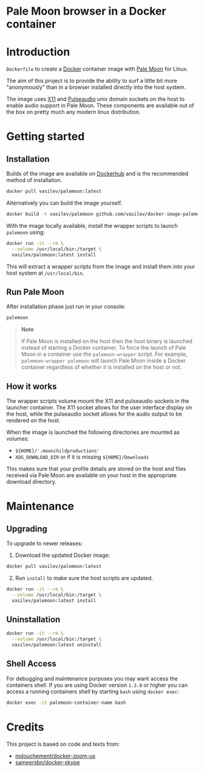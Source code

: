 # Pale Moon browser in a Docker container

# Introduction

`Dockerfile` to create a [Docker](https://www.docker.com/) container image with [Pale Moon](https://www.palemoon.org) for Linux.

The aim of this project is to provide the ability to surf a little bit more "anonymously" than in a browser installed directly into the host system.

The image uses [X11](http://www.x.org) and [Pulseaudio](http://www.freedesktop.org/wiki/Software/PulseAudio/) unix domain sockets on the host to enable audio support in Pale Moon. These components are available out of the box on pretty much any modern linux distribution.

# Getting started

## Installation

Builds of the image are available on [Dockerhub](https://hub.docker.com/r/vasilev/palemoon) and is the recommended method of installation.

```bash
docker pull vasilev/palemoon:latest
```

Alternatively you can build the image yourself.

```bash
docker build -t vasilev/palemoon github.com/vasilev/docker-image-palemoon
```

With the image locally available, install the wrapper scripts to launch `palemoon` using:

```bash
docker run -it --rm \
  --volume /usr/local/bin:/target \
  vasilev/palemoon:latest install
```

This will extract a wrapper scripts from the image and install them into your host system at `/usr/local/bin`.

## Run Pale Moon

After installation phase just run in your console:

```bash
palemoon
```

> **Note**
>
> If Pale Moon is installed on the host then the host binary is launched instead of starting a Docker container. To force the launch of Pale Moon in a container use the `palemoon-wrapper` script. For example, `palemoon-wrapper palemoon` will launch Pale Moon inside a Docker container regardless of whether it is installed on the host or not.

## How it works

The wrapper scripts volume mount the X11 and pulseaudio sockets in the launcher container. The X11 socket allows for the user interface display on the host, while the pulseaudio socket allows for the audio output to be rendered on the host.

When the image is launched the following directories are mounted as volumes:

- `${HOME}/'.moonchildproductions'`
- `XDG_DOWNLOAD_DIR` or if it is missing `${HOME}/Downloads`

This makes sure that your profile details are stored on the host and files received via Pale Moon are available on your host in the appropriate download directory.


# Maintenance

## Upgrading

To upgrade to newer releases:

  1. Download the updated Docker image:

  ```bash
  docker pull vasilev/palemoon:latest
  ```

  2. Run `install` to make sure the host scripts are updated.

  ```bash
  docker run -it --rm \
    --volume /usr/local/bin:/target \
    vasilev/palemoon:latest install
  ```

## Uninstallation

```bash
docker run -it --rm \
  --volume /usr/local/bin:/target \
  vasilev/palemoon:latest uninstall
```

## Shell Access

For debugging and maintenance purposes you may want access the containers shell. If you are using Docker version `1.3.0` or higher you can access a running containers shell by starting `bash` using `docker exec`:

```bash
docker exec -it palemoon-container-name bash
```

# Credits

This project is based on code and texts from:

* [mdouchement/docker-zoom-us](https://github.com/mdouchement/docker-zoom-us)
* [sameersbn/docker-skype](https://github.com/sameersbn/docker-skype)
